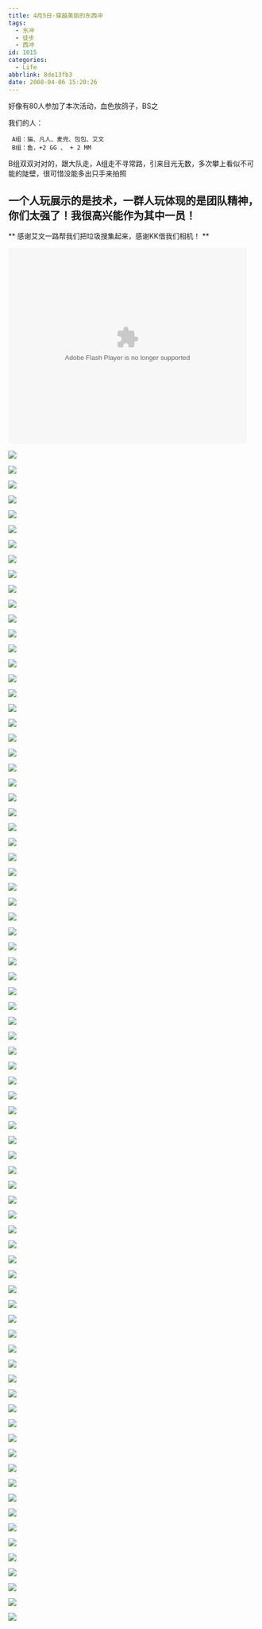 ```yaml
---
title: 4月5日·穿越美丽的东西冲
tags:
  - 东冲
  - 徒步
  - 西冲
id: 1015
categories:
  - Life
abbrlink: 8de13fb3
date: 2008-04-06 15:20:26
---
```


好像有80人参加了本次活动，血色放鸽子，BS之 

我们的人： 

     A组：猫、凡人、麦兜、包包、艾文 
     B组：鱼，+2 GG 、 + 2 MM 

B组双双对对的，跟大队走，A组走不寻常路，引来目光无数，多次攀上看似不可能的陡壁，很可惜没能多出只手来拍照 

## 一个人玩展示的是技术，一群人玩体现的是团队精神，你们太强了！我很高兴能作为其中一员！ 

** 感谢艾文一路帮我们把垃圾搜集起来，感谢KK借我们相机！ **

<embed src='//player.56.com/v_MzIyNTYzODg.swf' type='application/x-shockwave-flash' width='480' height='395'></embed>
<!--more-->
![](/images/2008/04/06_06_152026_9712.jpg) 

![](/images/2008/04/06_06_152026_0_9713.jpg) 

![](/images/2008/04/06_06_152026_1_9714.jpg) 

![](/images/2008/04/06_06_152026_2_9715.jpg) 

![](/images/2008/04/06_06_152026_3_9716.jpg) 

![](/images/2008/04/06_06_152026_4_9717.jpg) 

![](/images/2008/04/06_06_152026_5_9718.jpg) 

![](/images/2008/04/06_06_152026_6_9719.jpg) 

![](/images/2008/04/06_06_152026_7_9720.jpg) 

![](/images/2008/04/06_06_152026_8_9721.jpg) 

![](/images/2008/04/06_06_152026_9_9722.jpg) 

![](/images/2008/04/06_06_152026_10_9723.jpg) 

![](/images/2008/04/06_06_152026_11_9724.jpg) 

![](/images/2008/04/06_06_152026_12_9725.jpg) 

![](/images/2008/04/06_06_152026_13_9726.jpg) 

![](/images/2008/04/06_06_152026_14_9727.jpg) 

![](/images/2008/04/06_06_152026_15_9728.jpg) 

![](/images/2008/04/06_06_152026_16_9729.jpg) 

![](/images/2008/04/06_06_152026_17_9730.jpg) 

![](/images/2008/04/06_06_152026_18_9731.jpg) 

![](/images/2008/04/06_06_152026_19_9732.jpg) 

![](/images/2008/04/06_06_152026_20_9733.jpg) 

![](/images/2008/04/06_06_152026_21_9734.jpg) 

![](/images/2008/04/06_06_152026_22_9735.jpg) 

![](/images/2008/04/06_06_152026_23_9736.jpg) 

![](/images/2008/04/06_06_152026_24_9737.jpg) 

![](/images/2008/04/06_06_152026_25_9738.jpg) 

![](/images/2008/04/06_06_152026_26_9739.jpg) 

![](/images/2008/04/06_06_152026_27_9740.jpg) 

![](/images/2008/04/06_06_152026_28_9741.jpg) 

![](/images/2008/04/06_06_152026_29_9742.jpg) 

![](/images/2008/04/06_06_152026_30_9743.jpg) 

![](/images/2008/04/06_06_152026_31_9744.jpg) 

![](/images/2008/04/06_06_152026_32_9745.jpg) 

![](/images/2008/04/06_06_152026_33_9746.jpg) 

![](/images/2008/04/06_06_152026_34_9747.jpg) 

![](/images/2008/04/06_06_152026_35_9748.jpg) 

![](/images/2008/04/06_06_152026_36_9749.jpg) 

![](/images/2008/04/06_06_152026_37_9750.jpg) 

![](/images/2008/04/06_06_152026_38_9751.jpg) 

![](/images/2008/04/06_06_152026_39_9752.jpg) 

![](/images/2008/04/06_06_152026_40_9753.jpg) 

![](/images/2008/04/06_06_152026_41_9754.jpg) 

![](/images/2008/04/06_06_152026_42_9755.jpg) 

![](/images/2008/04/06_06_152026_43_9756.jpg) 

![](/images/2008/04/06_06_152026_44_9757.jpg) 

![](/images/2008/04/06_06_152026_45_9758.jpg) 

![](/images/2008/04/06_06_152026_46_9759.jpg) 

![](/images/2008/04/06_06_152026_47_9760.jpg) 

![](/images/2008/04/06_06_152026_48_9761.jpg) 

![](/images/2008/04/06_06_152026_49_9762.jpg) 

![](/images/2008/04/06_06_152026_50_9763.jpg) 

![](/images/2008/04/06_06_152026_51_9764.jpg) 

![](/images/2008/04/06_06_152026_52_9765.jpg) 

![](/images/2008/04/06_06_152026_53_9766.jpg) 

![](/images/2008/04/06_06_152026_54_9767.jpg) 

![](/images/2008/04/06_06_152026_55_9768.jpg) 

![](/images/2008/04/06_06_152026_56_9769.jpg) 

![](/images/2008/04/06_06_152026_57_9770.jpg) 

![](/images/2008/04/06_06_152026_58_9771.jpg) 

![](/images/2008/04/06_06_152026_59_9772.jpg) 

![](/images/2008/04/06_06_152026_60_9773.jpg) 

![](/images/2008/04/06_06_152026_61_9774.jpg) 

![](/images/2008/04/06_06_152026_62_9775.jpg) 

![](/images/2008/04/06_06_152026_63_9776.jpg) 

![](/images/2008/04/06_06_152026_64_9777.jpg) 

![](/images/2008/04/06_06_152026_65_9778.jpg) 

![](/images/2008/04/06_06_152026_66_9779.jpg) 

![](/images/2008/04/06_06_152026_67_9780.jpg) 

![](/images/2008/04/06_06_152026_68_9781.jpg) 

![](/images/2008/04/06_06_152026_69_9782.jpg) 

![](/images/2008/04/06_06_152026_70_9783.jpg) 

![](/images/2008/04/06_06_152026_71_9784.jpg) 

![](/images/2008/04/06_06_152026_72_9785.jpg) 

![](/images/2008/04/06_06_152026_73_9786.jpg) 

![](/images/2008/04/06_06_152026_74_9787.jpg) 

![](/images/2008/04/06_06_152026_75_9788.jpg) 

![](/images/2008/04/06_06_152026_76_9789.jpg) 

![](/images/2008/04/06_06_152026_77_9790.jpg)